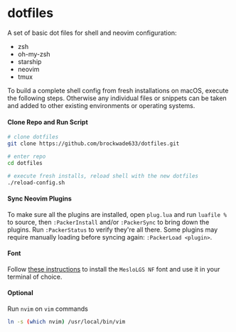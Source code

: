 # dotfiles
A set of basic dot files for shell and neovim configuration: 

- zsh
- oh-my-zsh
- starship
- neovim
- tmux

To build a complete shell config from fresh installations on macOS, execute the following steps. Otherwise any individual files or snippets can be taken and added to other existing environments or operating systems.

#### Clone Repo and Run Script
```bash
# clone dotfiles
git clone https://github.com/brockwade633/dotfiles.git

# enter repo
cd dotfiles

# execute fresh installs, reload shell with the new dotfiles
./reload-config.sh
```

#### Sync Neovim Plugins
To make sure all the plugins are installed, open `plug.lua` and run `luafile %` to source, then `:PackerInstall` and/or `:PackerSync` to bring down the plugins. Run `:PackerStatus` to verify they're all there. Some plugins may require manually loading before syncing again: `:PackerLoad <plugin>`.

#### Font
Follow [these instructions](https://github.com/romkatv/powerlevel10k#meslo-nerd-font-patched-for-powerlevel10k) to install the `MesloLGS NF` font and use it in your terminal of choice.

#### Optional
Run `nvim` on `vim` commands
```bash
ln -s (which nvim) /usr/local/bin/vim
```
